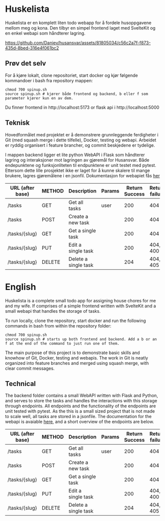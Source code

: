 # Huskelista

Huskelista er en komplett liten todo webapp for å fordele husoppgavene mellom meg og kona. Den tilbyr en simpel frontend laget med SvelteKit
og en enkel webapi som håndterer lagring.


https://github.com/Daniev/husansvar/assets/81805034/c56c2a7f-f873-435d-8bed-316e4f061bc2


## Prøv det selv
For å kjøre lokalt, clone repositoriet, start docker og kjør følgende kommandoer i bash fra repository mappen:
```(bash)
chmod 700 spinup.sh
source spinup.sh # kjører både frontend og backend, b eller f som parameter kjører kun en av dem.
```
Du finner frontend in http://localhost:5173 or flask api i http://localhost:5000


## Teknisk
Hovedformålet med projektet er å demonstrere grunnleggende ferdigheter i Git (med squash merge i dette tilfelle), Docker, testing og webapi.
Arbeidet er ryddig organisert i feature brancher, og commit beskjedene er tydelige.


I mappen backend ligger et lite python WebAPI i Flask som håndterer lagring og interaksjoner mot lagringen av gjøremål for Husansvar.
Både endepunktene og funksjonliteten til endpunktene er unit testet med pytest. Ettersom dette lille prosjektet ikke er laget for å kunne skalere til mange brukere, lagres gjøremålene i en jsonfil.
Dokumentasjon for webapiet fås [her](backend/docs/apidoc.md)

| URL (after base) | METHOD | Description          | Params | Return Success | Return failure |
| ---------------- | ------ | -------------------- | ------ | -------------- | -------------- |
| /tasks           | GET    | Get all tasks        | user   | 200            | 404            |
| /tasks           | POST   | Create a new task    |        | 200            | 404            |
| /tasks/{slug}    | GET    | Get a single task    |        | 200            | 404            |
| /tasks/{slug}    | PUT    | Edit a single task   |        | 200            | 404, 400       |
| /tasks/{slug}    | DELETE | Delete a single task |        | 204            | 404, 405       |

# English
Huskelista is a complete small todo app for assigning house chores for me and my wife. If comprises of a simple frontend written with SvelteKit and a small
webapi that handles the storage of tasks.

To run locally, clone the repository, start docker and run the following commands in bash from within the repository folder:
```(bash)
chmod 700 spinup.sh
source spinup.sh # starts up both frontend and backend. Add a b or an f at the end of the command to just run one of them.
```

The main purpose of this project is to demonstrate basic skills and knowhow of Git, Docker, testing and webapis.
The work in Git is neatly organized into feature branches and merged using squash merge, with clear commit messages.

## Technical
The backend folder contains a small WebAPI written with Flask and Python, and serves to store the tasks and handles the interactions with this storage through endpoints.
All endpoints and the functionality of the endpoints are unit tested with pytest. As the this is a small sized project that is not made to scale well, all tasks are stored in a jsonfile.
The documentation for the webapi is avaiable [here](backend/docs/apidoc.md), and a short overview of the endpoints are below.

| URL (after base) | METHOD | Description          | Params | Return Success | Return failure |
| ---------------- | ------ | -------------------- | ------ | -------------- | -------------- |
| /tasks           | GET    | Get all tasks        | user   | 200            | 404            |
| /tasks           | POST   | Create a new task    |        | 200            | 404            |
| /tasks/{slug}    | GET    | Get a single task    |        | 200            | 404            |
| /tasks/{slug}    | PUT    | Edit a single task   |        | 200            | 404, 400       |
| /tasks/{slug}    | DELETE | Delete a single task |        | 204            | 404, 405       |

